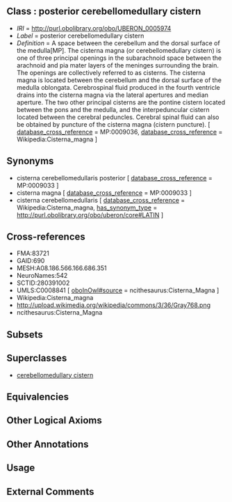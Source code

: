 
## Class : posterior cerebellomedullary cistern

 * *IRI* = http://purl.obolibrary.org/obo/UBERON_0005974
 * *Label* = posterior cerebellomedullary cistern
 * *Definition* = A space between the cerebellum and the dorsal surface of the medulla[MP]. The cisterna magna (or cerebellomedullary cistern) is one of three principal openings in the subarachnoid space between the arachnoid and pia mater layers of the meninges surrounding the brain. The openings are collectively referred to as cisterns. The cisterna magna is located between the cerebellum and the dorsal surface of the medulla oblongata. Cerebrospinal fluid produced in the fourth ventricle drains into the cisterna magna via the lateral apertures and median aperture. The two other principal cisterns are the pontine cistern located between the pons and the medulla, and the interpeduncular cistern located between the cerebral peduncles. Cerebral spinal fluid can also be obtained by puncture of the cisterna magna (cistern puncture). [ [database_cross_reference](../../ef/oboInOwl#hasDbXref.md) = MP:0009036, [database_cross_reference](../../ef/oboInOwl#hasDbXref.md) = Wikipedia:Cisterna_magna ]

## Synonyms

 * cisterna cerebellomedullaris posterior [ [database_cross_reference](../../ef/oboInOwl#hasDbXref.md) = MP:0009033 ]
 * cisterna magna [ [database_cross_reference](../../ef/oboInOwl#hasDbXref.md) = MP:0009033 ]
 * cisterna cerebellomedullaris [ [database_cross_reference](../../ef/oboInOwl#hasDbXref.md) = Wikipedia:Cisterna_magna, [has_synonym_type](../../pe/oboInOwl#hasSynonymType.md) = http://purl.obolibrary.org/obo/uberon/core#LATIN ]

## Cross-references

 * FMA:83721
 * GAID:690
 * MESH:A08.186.566.166.686.351
 * NeuroNames:542
 * SCTID:280391002
 * UMLS:C0008841 [ [oboInOwl#source](../../ce/oboInOwl#source.md) = ncithesaurus:Cisterna_Magna ]
 * Wikipedia:Cisterna_magna
 * http://upload.wikimedia.org/wikipedia/commons/3/36/Gray768.png
 * ncithesaurus:Cisterna_Magna

## Subsets


## Superclasses

 * [cerebellomedullary cistern](../../UBERON/49/UBERON_0004049.md)

## Equivalencies


## Other Logical Axioms


## Other Annotations


## Usage


## External Comments

